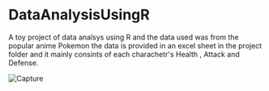 # DataAnalysisUsingR
A toy project of data analsys using R and the data used was from the popular anime Pokemon the data is provided in an excel sheet in the project folder and it mainly consints
of each charachetr's Health , Attack and Defense.

![Capture](https://user-images.githubusercontent.com/82836901/133132100-ede7a3a2-4606-4952-821f-d228eeec61a1.PNG)
